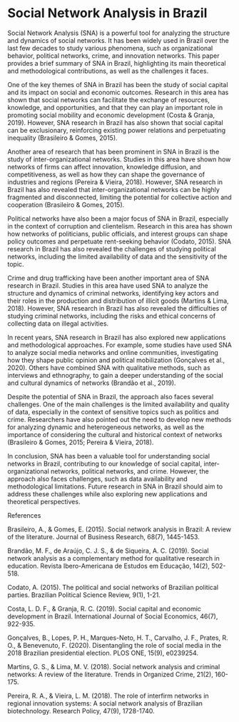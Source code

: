 # Social Network Analysis in Brazil

Social Network Analysis (SNA) is a powerful tool for analyzing the structure and dynamics of social networks. It has been widely used in Brazil over the last few decades to study various phenomena, such as organizational behavior, political networks, crime, and innovation networks. This paper provides a brief summary of SNA in Brazil, highlighting its main theoretical and methodological contributions, as well as the challenges it faces.

One of the key themes of SNA in Brazil has been the study of social capital and its impact on social and economic outcomes. Research in this area has shown that social networks can facilitate the exchange of resources, knowledge, and opportunities, and that they can play an important role in promoting social mobility and economic development (Costa & Granja, 2019). However, SNA research in Brazil has also shown that social capital can be exclusionary, reinforcing existing power relations and perpetuating inequality (Brasileiro & Gomes, 2015).

Another area of research that has been prominent in SNA in Brazil is the study of inter-organizational networks. Studies in this area have shown how networks of firms can affect innovation, knowledge diffusion, and competitiveness, as well as how they can shape the governance of industries and regions (Pereira & Vieira, 2018). However, SNA research in Brazil has also revealed that inter-organizational networks can be highly fragmented and disconnected, limiting the potential for collective action and cooperation (Brasileiro & Gomes, 2015).

Political networks have also been a major focus of SNA in Brazil, especially in the context of corruption and clientelism. Research in this area has shown how networks of politicians, public officials, and interest groups can shape policy outcomes and perpetuate rent-seeking behavior (Codato, 2015). SNA research in Brazil has also revealed the challenges of studying political networks, including the limited availability of data and the sensitivity of the topic.

Crime and drug trafficking have been another important area of SNA research in Brazil. Studies in this area have used SNA to analyze the structure and dynamics of criminal networks, identifying key actors and their roles in the production and distribution of illicit goods (Martins & Lima, 2018). However, SNA research in Brazil has also revealed the difficulties of studying criminal networks, including the risks and ethical concerns of collecting data on illegal activities.

In recent years, SNA research in Brazil has also explored new applications and methodological approaches. For example, some studies have used SNA to analyze social media networks and online communities, investigating how they shape public opinion and political mobilization (Gonçalves et al., 2020). Others have combined SNA with qualitative methods, such as interviews and ethnography, to gain a deeper understanding of the social and cultural dynamics of networks (Brandão et al., 2019).

Despite the potential of SNA in Brazil, the approach also faces several challenges. One of the main challenges is the limited availability and quality of data, especially in the context of sensitive topics such as politics and crime. Researchers have also pointed out the need to develop new methods for analyzing dynamic and heterogeneous networks, as well as the importance of considering the cultural and historical context of networks (Brasileiro & Gomes, 2015; Pereira & Vieira, 2018).

In conclusion, SNA has been a valuable tool for understanding social networks in Brazil, contributing to our knowledge of social capital, inter-organizational networks, political networks, and crime. However, the approach also faces challenges, such as data availability and methodological limitations. Future research in SNA in Brazil should aim to address these challenges while also exploring new applications and theoretical perspectives.

References

Brasileiro, A., & Gomes, E. (2015). Social network analysis in Brazil: A review of the literature. Journal of Business Research, 68(7), 1445-1453.

Brandão, M. F., de Araújo, C. J. S., & de Siqueira, A. C. (2019). Social network analysis as a complementary method for qualitative research in education. Revista Ibero-Americana de Estudos em Educação, 14(2), 502-518.

Codato, A. (2015). The political and social networks of Brazilian political parties. Brazilian Political Science Review, 9(1), 1-21.

Costa, L. D. F., & Granja, R. C. (2019). Social capital and economic development in Brazil. International Journal of Social Economics, 46(7), 922-935.

Gonçalves, B., Lopes, P. H., Marques-Neto, H. T., Carvalho, J. F., Prates, R. O., & Benevenuto, F. (2020). Disentangling the role of social media in the 2018 Brazilian presidential election. PLOS ONE, 15(9), e0239254.

Martins, G. S., & Lima, M. V. (2018). Social network analysis and criminal networks: A review of the literature. Trends in Organized Crime, 21(2), 160-175.

Pereira, R. A., & Vieira, L. M. (2018). The role of interfirm networks in regional innovation systems: A social network analysis of Brazilian biotechnology. Research Policy, 47(9), 1728-1740.